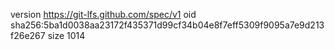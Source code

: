 version https://git-lfs.github.com/spec/v1
oid sha256:5ba1d0038aa23172f435371d99cf34b04e8f7eff5309f9095a7e9d213f26e267
size 1014
